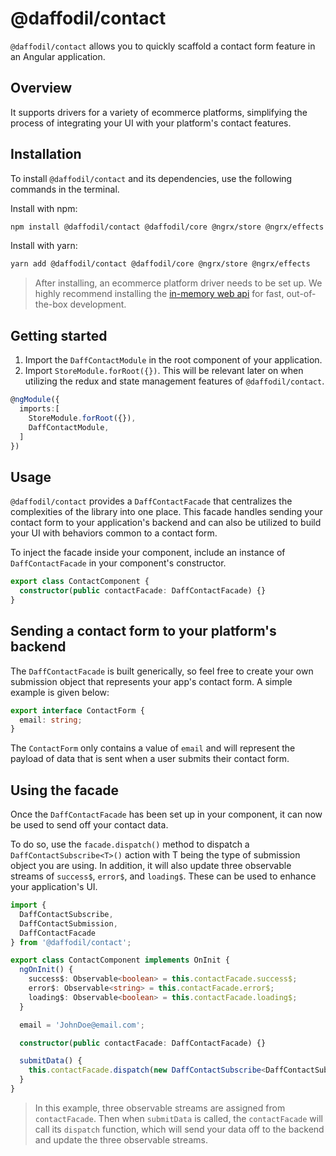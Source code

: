 # @daffodil/contact
`@daffodil/contact` allows you to quickly scaffold a contact form feature in an Angular application.

## Overview
It supports drivers for a variety of ecommerce platforms, simplifying the process of integrating your UI with your platform's contact features. <!-- talk about supported platforms -->

## Installation
To install `@daffodil/contact` and its dependencies, use the following commands in the terminal.

Install with npm:
```bash
npm install @daffodil/contact @daffodil/core @ngrx/store @ngrx/effects --save
```

Install with yarn:

```bash
yarn add @daffodil/contact @daffodil/core @ngrx/store @ngrx/effects
```

> After installing, an ecommerce platform driver needs to be set up. We highly recommend installing the [in-memory web api](./guides/drivers.md) for fast, out-of-the-box development.

## Getting started
1. Import the `DaffContactModule` in the root component of your application. 
2. Import `StoreModule.forRoot({})`. This will be relevant later on when utilizing the redux and state management features of `@daffodil/contact`.

```ts
@ngModule({
  imports:[
    StoreModule.forRoot({}),
    DaffContactModule,
  ]
})
```

## Usage
`@daffodil/contact` provides a `DaffContactFacade` that centralizes the complexities of the library into one place. This facade handles sending your contact form to your application's backend and can also be utilized to build your UI with behaviors common to a contact form.

To inject the facade inside your component, include an instance of `DaffContactFacade` in your component's constructor.

```ts
export class ContactComponent {
  constructor(public contactFacade: DaffContactFacade) {}
}
```

## Sending a contact form to your platform's backend
The `DaffContactFacade` is built generically, so feel free to create your own submission object that represents your app's contact form. A simple example is given below:

```ts
export interface ContactForm {
  email: string;
}
```

The `ContactForm` only contains a value of `email` and will represent the payload of data that is sent when a user submits their contact form.

## Using the facade
Once the `DaffContactFacade` has been set up in your component, it can now be used to send off your contact data.

To do so, use the `facade.dispatch()` method to dispatch a `DaffContactSubscribe<T>()` action with T being the type of submission object you are using. In addition, it will also update three observable streams of `success$`, `error$`, and `loading$`. These can be used to enhance your application's UI.

```ts
import {
  DaffContactSubscribe,
  DaffContactSubmission,
  DaffContactFacade
} from '@daffodil/contact';

export class ContactComponent implements OnInit {
  ngOnInit() {
    success$: Observable<boolean> = this.contactFacade.success$;
    error$: Observable<string> = this.contactFacade.error$;
    loading$: Observable<boolean> = this.contactFacade.loading$;
  }

  email = 'JohnDoe@email.com';

  constructor(public contactFacade: DaffContactFacade) {}

  submitData() {
    this.contactFacade.dispatch(new DaffContactSubscribe<DaffContactSubmission>(this.email));
  }
}
```

> In this example, three observable streams are assigned from `contactFacade`. Then when `submitData` is called, the `contactFacade` will call its `dispatch` function, which will send your data off to the backend and update the three observable streams.
